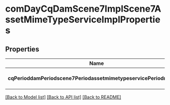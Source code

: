 # comDayCqDamScene7ImplScene7AssetMimeTypeServiceImplProperties

## Properties
Name | Type | Description | Notes
------------ | ------------- | ------------- | -------------
**cqPerioddamPeriodscene7PeriodassetmimetypeservicePeriodmapping** | [**ConfigNodePropertyArray**](ConfigNodePropertyArray.md) |  | [optional] [default to null]

[[Back to Model list]](../README.md#documentation-for-models) [[Back to API list]](../README.md#documentation-for-api-endpoints) [[Back to README]](../README.md)


